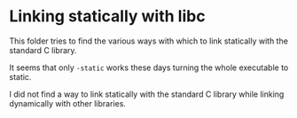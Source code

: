 # Linking statically with libc

This folder tries to find the various ways with which to link
statically with the standard C library.

It seems that only `-static` works these days turning the whole
executable to static.

I did not find a way to link statically with the standard C
library while linking dynamically with other libraries.

